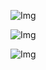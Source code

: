 
![Img](https://imgpool.protodrive.xyz/img/yank-note-picgo-img-20220619200309.png)


![Img](https://imgpool.protodrive.xyz/img/yank-note-picgo-img-20220619200315.png)

![Img](https://imgpool.protodrive.xyz/img/yank-note-picgo-img-20220619200326.png)
